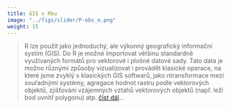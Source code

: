 ```yaml
---
title: GIS v Rku
image: "../figs/slider/P-obs_e.png"
weight: 15
---
```


> R lze použít jako jednoduchý, ale výkonný geografický informační systím (GIS). Do R je možné importovat většinu standardně využívaných formátů pro vektorové i plošné datové sady. Tato data je možno různými způsoby vizualizovat i provádět klasické operace, na které jsme zvyklý s klasických GIS softwarů, jako ntransformace mezi souřadnými systémy, agregace hodnot rastru podle vektorových objektů, zjišťování vzájemných vztahů vektorových objektů (např. leží bod uvnitř polygonu) atp.  [číst dál](/blog/data_analysis/)...

